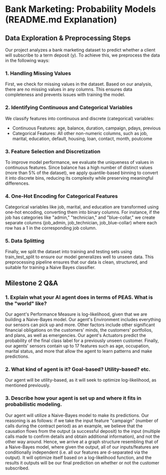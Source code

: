 # Bank Marketing: Probability Models (README.md Explanation)

## Data Exploration & Preprocessing Steps
Our project analyzes a bank marketing dataset to predict whether a client will subscribe to a term deposit (y). To achieve this, we preprocess the data in the following ways:
### 1. Handling Missing Values
First, we check for missing values in the dataset. Based on our analysis, there are no missing values in any columns. This ensures data completeness and prevents issues with training the model.
### 2. Identifying Continuous and Categorical Variables
We classify features into continuous and discrete (categorical) variables:
- Continuous Features: age, balance, duration, campaign, pdays, previous
- Categorical Features: All other non-numeric columns, such as job, marital, education, default, housing, loan, contact, month, poutcome
### 3. Feature Selection and Discretization
To improve model performance, we evaluate the uniqueness of values in continuous features. Since balance has a high number of distinct values (more than 5% of the dataset), we apply quantile-based binning to convert it into discrete bins, reducing its complexity while preserving meaningful differences.
### 4. One-Hot Encoding for Categorical Features
Categorical variables like job, marital, and education are transformed using one-hot encoding, converting them into binary columns. For instance, if the job has categories like "admin," "technician," and "blue-collar," we create separate columns (job_admin, job_technician, job_blue-collar) where each row has a 1 in the corresponding job column.
### 5. Data Splitting
Finally, we split the dataset into training and testing sets using train_test_split to ensure our model generalizes well to unseen data.
This preprocessing pipeline ensures that our data is clean, structured, and suitable for training a Naive Bayes classifier.

## Milestone 2 Q&A
### 1. Explain what your AI agent does in terms of PEAS. What is the "world" like?
Our agent's Performance Measure is log-likelihood, given that we are building a Naive-Bayes model. Our agent's Environment includes everything our sensors can pick up and more. Other factors include other significant financial obligations on the customers' minds, the customers' portfolios, and plans, as well as emergencies. Our agent's Actuators predict the probability of the final class label for a previously unseen customer. Finally, our agents' sensors contain up to 17 features such as age, occupation, marital status, and more that allow the agent to learn patterns and make predictions.

### 2. What kind of agent is it? Goal-based? Utility-based? etc.
Our agent will be utility-based, as it will seek to optimize log-likelihood, as mentioned previously.

### 3. Describe how your agent is set up and where it fits in probabilistic modeling.
Our agent will utilize a Naive-Bayes model to make its predictions. Our reasoning is as follows: if we take the input feature "campaign" (number of calls during the contract period) as an example, we believe that the causation flows from the output (a successful deposit) to the input (multiple calls made to confirm details and obtain additional information), and not the other way around. Hence, we arrive at a graph structure resembling that of a Naive-Bayes model, where given the output, all of our inputs/features are conditionally independent (i.e. all our features are d-separated via the output). It will optimize itself based on a log-likelihood function, and the results it outputs will be our final prediction on whether or not the customer subscribed.
